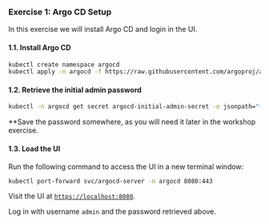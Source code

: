 ### Exercise 1: Argo CD Setup

In this exercise we will install Argo CD and login in the UI.

#### 1.1. Install Argo CD

```sh
kubectl create namespace argocd
kubectl apply -n argocd -f https://raw.githubusercontent.com/argoproj/argo-cd/stable/manifests/install.yaml
```

#### 1.2. Retrieve the initial admin password

```sh
kubectl -n argocd get secret argocd-initial-admin-secret -o jsonpath="{.data.password}" | base64 -d
```

**Save the password somewhere, as you will need it later in the workshop exercise.

#### 1.3. Load the UI

Run the following command to access the UI in a new terminal window:

```sh
kubectl port-forward svc/argocd-server -n argocd 8080:443
```

Visit the UI at [`https://localhost:8080`](https://localhost:8080).

Log in with username `admin` and the password retrieved above.
